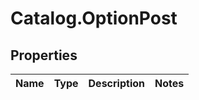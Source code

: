# Catalog.OptionPost

## Properties
Name | Type | Description | Notes
------------ | ------------- | ------------- | -------------
